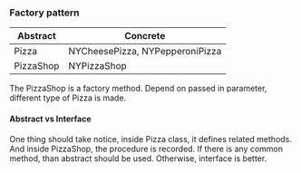 ### Factory pattern
| Abstract | Concrete |
| ------------- | ------------- |
| Pizza | NYCheesePizza, NYPepperoniPizza  |
| PizzaShop  | NYPizzaShop  |

The PizzaShop is a factory method. Depend on passed in parameter, different type of Pizza is made.

#### Abstract vs Interface
One thing should take notice, inside Pizza class, it defines related methods. And inside PizzaShop, the procedure is recorded. If there is any common method, than abstract should be used. Otherwise, interface is better.